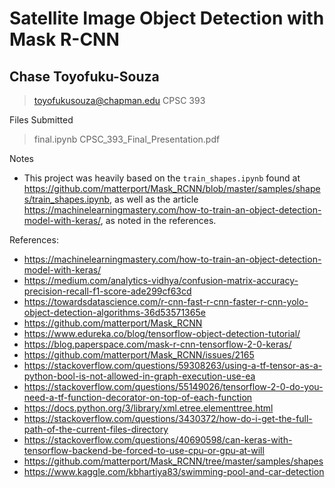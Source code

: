 # Satellite Image Object Detection with Mask R-CNN

## Chase Toyofuku-Souza
> toyofukusouza@chapman.edu
> CPSC 393

Files Submitted
> final.ipynb
> CPSC_393_Final_Presentation.pdf

Notes
- This project was heavily based on the `train_shapes.ipynb` found at https://github.com/matterport/Mask_RCNN/blob/master/samples/shapes/train_shapes.ipynb, as well as the article https://machinelearningmastery.com/how-to-train-an-object-detection-model-with-keras/, as noted in the references.

References:
- https://machinelearningmastery.com/how-to-train-an-object-detection-model-with-keras/
- https://medium.com/analytics-vidhya/confusion-matrix-accuracy-precision-recall-f1-score-ade299cf63cd
- https://towardsdatascience.com/r-cnn-fast-r-cnn-faster-r-cnn-yolo-object-detection-algorithms-36d53571365e
- https://github.com/matterport/Mask_RCNN
- https://www.edureka.co/blog/tensorflow-object-detection-tutorial/
- https://blog.paperspace.com/mask-r-cnn-tensorflow-2-0-keras/
- https://github.com/matterport/Mask_RCNN/issues/2165
- https://stackoverflow.com/questions/59308263/using-a-tf-tensor-as-a-python-bool-is-not-allowed-in-graph-execution-use-ea
- https://stackoverflow.com/questions/55149026/tensorflow-2-0-do-you-need-a-tf-function-decorator-on-top-of-each-function
- https://docs.python.org/3/library/xml.etree.elementtree.html
- https://stackoverflow.com/questions/3430372/how-do-i-get-the-full-path-of-the-current-files-directory
- https://stackoverflow.com/questions/40690598/can-keras-with-tensorflow-backend-be-forced-to-use-cpu-or-gpu-at-will
- https://github.com/matterport/Mask_RCNN/tree/master/samples/shapes
- https://www.kaggle.com/kbhartiya83/swimming-pool-and-car-detection